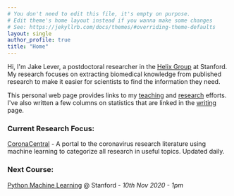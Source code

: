 ```yaml
---
# You don't need to edit this file, it's empty on purpose.
# Edit theme's home layout instead if you wanna make some changes
# See: https://jekyllrb.com/docs/themes/#overriding-theme-defaults
layout: single
author_profile: true
title: "Home"
---
```


Hi, I'm Jake Lever, a postdoctoral researcher in the [Helix Group](http://helix.stanford.edu/) at Stanford. My research focuses on extracting biomedical knowledge from published research to make it easier for scientists to find the information they need.

This personal web page provides links to my [teaching](/teaching/) and [research](/research/) efforts. I've also written a few columns on statistics that are linked in the [writing](/writing/) page.

### Current Research Focus: 

[CoronaCentral](https://coronacentral.ai) - A portal to the coronavirus research literature using machine learning to categorize all research in useful topics. Updated daily.

### Next Course: 

[Python Machine Learning](https://lib.stanford.edu/events/carpentries-stanford-python-machine-learning) @ Stanford - *10th Nov 2020 - 1pm*
